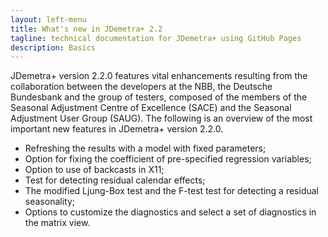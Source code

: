 ```yaml
---
layout: left-menu
title: What's new in JDemetra+ 2.2
tagline: technical documentation for JDemetra+ using GitHub Pages
description: Basics
---
```


JDemetra+ version 2.2.0 features vital enhancements resulting from the 
collaboration between the developers at the NBB, the Deutsche Bundesbank 
and the group of testers, composed of the members of the Seasonal 
Adjustment Centre of Excellence (SACE) and the Seasonal Adjustment User 
Group (SAUG). The following is an overview of the most important new 
features in JDemetra+ version 2.2.0. 

* Refreshing the results with a model with fixed parameters;
* Option for fixing the coefficient of pre-specified regression variables;
* Option to use of backcasts in X11;
* Test for detecting residual calendar effects;
* The modified Ljung-Box test and the F-test test for detecting a residual seasonality;
* Options to customize the diagnostics and select a set of diagnostics in the matrix view.